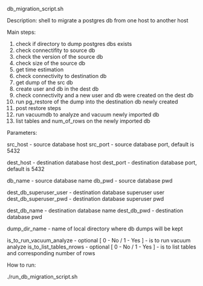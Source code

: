 db_migration_script.sh

Description: shell to migrate a postgres db from one host to another host

Main steps:

 1. check if directory to dump postgres dbs exists
 2. check connectifity to source db
 3. check the version of the source db
 4. check size of the source db
 5. get time estimation 
 6. check connectivity to destination db
 7. get dump of the src db
 8. create user and db in the dest db
 9. check connectivity and a new user and db were created on the dest db
 10. run pg_restore of the dump into the destination db newly created
 11. post restore steps
 12. run vacuumdb to analyze and vacuum newly imported db
 13. list tables and num_of_rows on the newly imported db

Parameters:

 src_host - source database host
 src_port - source database port, default is 5432

 dest_host - destination database host
 dest_port - destination database port, default is 5432

 db_name - source database name
 db_pwd - source database pwd

 dest_db_superuser_user - destination database superuser user
 dest_db_superuser_pwd - destination database superuser pwd

 dest_db_name - destination database name
 dest_db_pwd - destination database pwd

 dump_dir_name - name of local directory where db dumps will be kept

 is_to_run_vacuum_analyze - optional [ 0 - No / 1 - Yes ] - is to run vacuum analyze
 is_to_list_tables_nrows - optional [ 0 - No / 1 - Yes ] - is to list tables and corresponding number of rows

How to run:

 ./run_db_migration_script.sh

